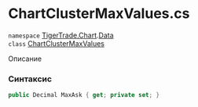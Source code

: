 
# ChartClusterMaxValues.cs
`namespace` [TigerTrade.Chart](../../TigerTrade.Chart.md).[Data](../../TigerTrade.Chart/Data.md)  
    `class` [ChartClusterMaxValues](../../ChartClusterMaxValues.cs.md)

Описание

### Синтаксис
```csharp
public Decimal MaxAsk { get; private set; }
```
